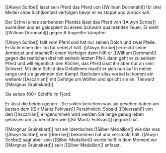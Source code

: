 [[Alwyn Scribe]] lasst sein Pferd das Pferd von [[Wilhum Dornmahl]] für drei Meilen ohne Sichtkontakt verfolgen bevor er es stoppt und zurück will.

Der Schrei eines sterbenden Pferdes lässt das Pferd von [[Alwyn Scribe]] ausreißen und es galoppiert zu einem Schwarz qualmenden Feuer. Er sieht [[Wilhum Dornmahl]] gegen 6 Angreifer kämpfen.

[[Alwyn Scribe]] fällt vom Pferd und hat nur seinen Dolch und zwei Pfeile. Ersticht einen der ihn für verletzt hält. [[Alwyn Scribe]] erreicht seine Armbrust und erschießt einen Verfolger dann hilft er [[Wilhum Dornmahl]] gegen die restlichen drei mit seinem letzten Pfeil, dann geht er zu seinem Pferd und will eigentlich den Köcher, das Pferd lasst ihn aber nur an sein Schwert. Mit dem Schild des Gefallenen macht er sich nun auf in melee range und sie gewinnen den Kampf. Nachdem alles vorbei ist kommt ein weiterer [[Ascarlian]] mit Gefolge um Wölfen und spricht sie an. Tielwald [[Margnus Gruinskard]]. 

Sie sehen 100+ Schiffe im Fjord.

Er lässt die beiden gehen - Sie sollen berichten was sie gesehen haben am besten dem [[Sir Maritz Fohlvast]] Persöhnlich. Sobald [[Olversahl]] von den [[Ascarlian]] eingenommen wird werden Sie lange genug leben gelassen um zu berichten wie [[Sir Maritz Fohlvast]] geguckt hat.

[[Margnus Gruinskard]] hat ein identisches [[Silber Medallion]] wie das was [[Alwyn Scribe]] von [[Berrine]] bekommen hat und versteckt hält. [[Alwyn Scribe]] sagt aber sein [[Silber Medallion]] wurde heiß in dem Moment wo [[Margnus Gruinskard]] sein [[Silber Medallion]] anfasst.